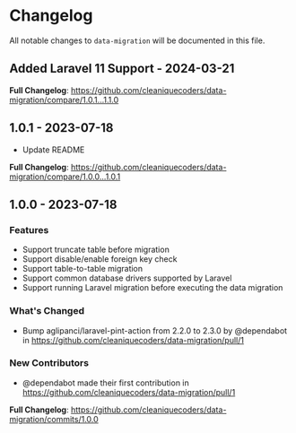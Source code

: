 # Changelog

All notable changes to `data-migration` will be documented in this file.

## Added Laravel 11 Support - 2024-03-21

**Full Changelog**: https://github.com/cleaniquecoders/data-migration/compare/1.0.1...1.1.0

## 1.0.1 - 2023-07-18

- Update README

**Full Changelog**: https://github.com/cleaniquecoders/data-migration/compare/1.0.0...1.0.1

## 1.0.0 - 2023-07-18

### Features

- Support truncate table before migration
- Support disable/enable foreign key check
- Support table-to-table migration
- Support common database drivers supported by Laravel
- Support running Laravel migration before executing the data migration

### What's Changed

- Bump aglipanci/laravel-pint-action from 2.2.0 to 2.3.0 by @dependabot in https://github.com/cleaniquecoders/data-migration/pull/1

### New Contributors

- @dependabot made their first contribution in https://github.com/cleaniquecoders/data-migration/pull/1

**Full Changelog**: https://github.com/cleaniquecoders/data-migration/commits/1.0.0
